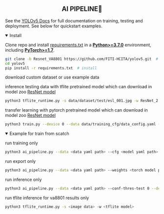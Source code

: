 ## <div align="center">AI PIPELINE🚀</div>

See the [YOLOv5 Docs](https://docs.ultralytics.com/yolov5) for full documentation on training, testing and deployment. See below for quickstart examples.

<details open>
<summary>Install</summary>

Clone repo and install [requirements.txt](https://github.com/ultralytics/yolov5/blob/master/requirements.txt) in a
[**Python>=3.7.0**](https://www.python.org/) environment, including
[**PyTorch>=1.7**](https://pytorch.org/get-started/locally/).

```bash
git clone -b Resnet_VA8801 https://github.com/FITI-HCITA/yolov5.git  # clone
cd yolov5
pip install -r requirements.txt  # install
```

</details>

download custom dataset or use example data

inference testing data with tflite pretrained model which can download in model zoo
[ResNet model](https://github.com/FITI-HCITA/VA8801_Model_Zoo/blob/main/ClassicalModels/resnet/ObjectDetection/ResNet_2.001.001.tflite)

```bash
python3 tflite_runtime.py -s data/dataset/test/esl_001.jpg -w ResNet_2.001.001.tflite
```
transfer learning with pytorch pretrained model which can download in model zoo [ResNet model](https://github.com/FITI-HCITA/VA8801_Model_Zoo/blob/main/ClassicalModels/resnet/ObjectDetection/ResNet_2.001.001.pt)

```bash
python3 train.py --device 0 --data data/training_cfg/data_config.yaml --weights ResNet_2.001.001.pt --imgsz 320 --imgch 3 --cfg models/resnet50.yaml
```
 
<details open>
<summary>Example for train from scatch</summary>


run training only

```bash
python3 ai_pipeline.py --data <data yaml path> --cfg <model yaml path> --epochs 10 --batch-size 64 --imgch 1 --imgsz 320 --patience 0 --device 0 --run train
```

run export only

```bash
python3 ai_pipeline.py --data <data yaml path> --weights <torch model path> --batch-size 1 --imgch 1 --imgsz 192 --device 0 --include tflite --int8 --run export

```

run inference only

```bash
python3 ai_pipeline.py --data <data yaml path> --conf-thres-test 0 --device 0 --tflite_model_path <tflite_model_path> --save_dir <xml save folder path> --run inference
```

run tflite inference for va8801 results only

```bash
python3 tflite_runtime.py -s <image data> -w <tflite model> 
```
</details>

